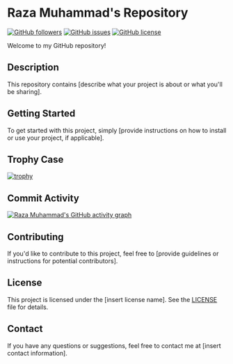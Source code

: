# Raza Muhammad's Repository
[![GitHub followers](https://img.shields.io/github/followers/RazaMuhammad5758?style=social)](https://github.com/RazaMuhammad5758)
[![GitHub issues](https://img.shields.io/github/issues/RazaMuhammad5758/repo-name)](https://github.com/RazaMuhammad5758/repo-name/issues)
[![GitHub license](https://img.shields.io/github/license/RazaMuhammad5758/repo-name)](https://github.com/RazaMuhammad5758/repo-name/blob/master/LICENSE)


Welcome to my GitHub repository!

## Description

This repository contains [describe what your project is about or what you'll be sharing].

## Getting Started

To get started with this project, simply [provide instructions on how to install or use your project, if applicable].
## Trophy Case

[![trophy](https://github-profile-trophy.vercel.app/?username=RazaMuhammad5758)](https://github.com/ryo-ma/github-profile-trophy)

## Commit Activity

[![Raza Muhammad's GitHub activity graph](https://activity-graph.herokuapp.com/graph?username=RazaMuhammad5758&theme=github)](https://github.com/ashutosh00710/github-readme-activity-graph)

## Contributing

If you'd like to contribute to this project, feel free to [provide guidelines or instructions for potential contributors].

## License

This project is licensed under the [insert license name]. See the [LICENSE](LICENSE) file for details.

## Contact

If you have any questions or suggestions, feel free to contact me at [insert contact information].
